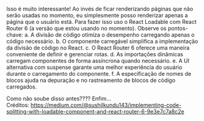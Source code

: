 Isso é muito interessante! Ao invés de ficar renderizando páginas que não serão usadas no momento, eu simplesmente posso renderizar apenas a página que o usuário está. Para fazer isso uso o React Loadable com React Router 6 (a versão que estou usando no momento).
Observe os pontos-chave:
a. A divisão de código otimiza o desempenho carregando apenas o código necessário.
b. O componente carregável simplifica a implementação da divisão de código no React.
c. O React Router 6 oferece uma maneira conveniente de definir e gerenciar rotas.
d. As importações dinâmicas carregam componentes de forma assíncrona quando necessário.
e. A UI alternativa com suspense garante uma melhor experiência do usuário durante o carregamento do componente.
f. A especificação de nomes de blocos ajuda na depuração e no rastreamento de blocos de código carregados.

Como não soube disso antes????
Enfim...
Créditos: https://medium.com/@sushilkundu143/implementing-code-splitting-with-loadable-component-and-react-router-6-9e3e7c7a8c2e
